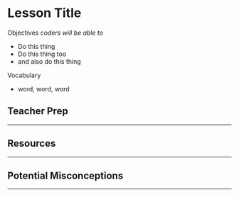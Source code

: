 # Lesson Title



Objectives *coders will be able to*
* Do this thing
* Do this thing too
* and also do this thing

Vocabulary
* word, word, word

## Teacher Prep

---

## Resources

---

## Potential Misconceptions

---

